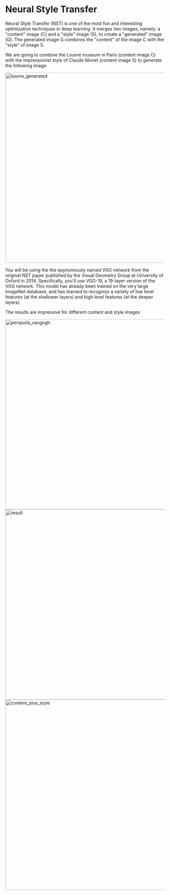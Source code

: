 # Neural Style Transfer

Neural Style Transfer (NST) is one of the most fun and interesting optimization techniques in deep learning. 
It merges two images, namely: a "content" image (C) and a "style" image (S), to create a "generated" image (G). 
The generated image G combines the "content" of the image C with the "style" of image S.

We are going to combine the Louvre museum in Paris (content image C) with the impressionist style of Claude Monet (content image S) to generate the following image:

<img width="600" alt="louvre_generated" src="https://user-images.githubusercontent.com/81274360/123808061-b4ae3b00-d8f0-11eb-9bec-a9bb615dd64a.png">

You will be using the the epynomously named VGG network from the original NST paper published by the Visual Geometry Group at University of Oxford in 2014. Specifically, you'll use VGG-19, a 19-layer version of the VGG network. This model has already been trained on the very large ImageNet database, and has learned to recognize a variety of low level features (at the shallower layers) and high level features (at the deeper layers).

The results are impressive for different content and style images

<img width="600" alt="perspolis_vangogh" src="https://user-images.githubusercontent.com/81274360/123808731-4d44bb00-d8f1-11eb-853d-8414639b3430.png">
<img width="600" alt="result" src="https://user-images.githubusercontent.com/81274360/123808771-559cf600-d8f1-11eb-9c3a-e2c05523adbb.png">
<img width="600" alt="content_plus_style" src="https://user-images.githubusercontent.com/81274360/123808798-5b92d700-d8f1-11eb-8b7e-dee14c4fb469.png">

